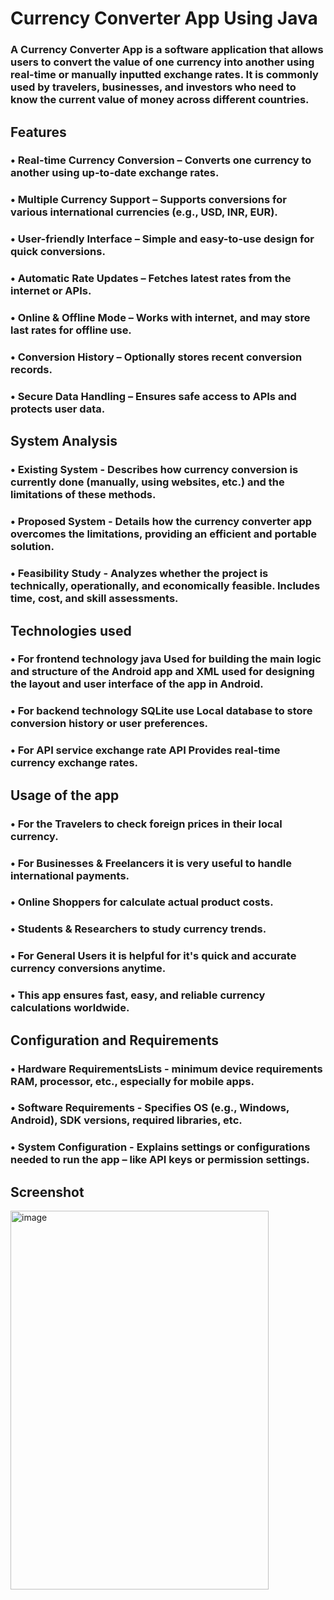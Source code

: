 # Currency Converter App Using Java
### A Currency Converter App is a software application that allows users to convert the value of one currency into another using real-time or manually inputted exchange rates. It is commonly used by travelers, businesses, and investors who need to know the current value of money across different countries.

## Features
### • Real-time Currency Conversion – Converts one currency to another using up-to-date exchange rates.

### • Multiple Currency Support – Supports conversions for various international currencies (e.g., USD, INR, EUR).

### • User-friendly Interface – Simple and easy-to-use design for quick conversions.

### • Automatic Rate Updates – Fetches latest rates from the internet or APIs.

### • Online & Offline Mode – Works with internet, and may store last rates for offline use.

### • Conversion History – Optionally stores recent conversion records.

### • Secure Data Handling – Ensures safe access to APIs and protects user data.

## System Analysis 
### • Existing System - Describes how currency conversion is currently done (manually, using websites, etc.) and the limitations of these methods.

### • Proposed System - Details how the currency converter app overcomes the limitations, providing an efficient and portable solution.

### • Feasibility Study - Analyzes whether the project is technically, operationally, and economically feasible. Includes time, cost, and skill assessments.

## Technologies used 
### • For frontend technology java Used for building the main logic and structure of the Android app and XML used for designing the layout and user interface of the app in Android.

### • For backend technology SQLite use Local database to store conversion history or user preferences.

### • For API service exchange rate API Provides real-time currency exchange rates.

## Usage of the app 
### • For the Travelers to check foreign prices in their local currency.

### • For Businesses & Freelancers it is very useful to handle international payments.

### • Online Shoppers for calculate actual product costs.

### • Students & Researchers to study currency trends.

### • For General Users it is helpful for it's quick and accurate currency conversions anytime.

### • This app ensures fast, easy, and reliable currency calculations worldwide.

## Configuration and Requirements 
### • Hardware RequirementsLists - minimum device requirements RAM, processor, etc., especially for mobile apps.

### • Software Requirements - Specifies OS (e.g., Windows, Android), SDK versions, required libraries, etc.

### • System Configuration - Explains settings or configurations needed to run the app – like API keys or permission settings.

## Screenshot 
<img width="413" height="606" alt="image" src="https://github.com/user-attachments/assets/b2a5b175-70c7-446e-bb5b-55315909cf1f" />
